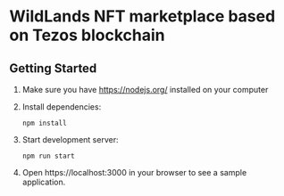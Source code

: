 # WildLands NFT marketplace based on Tezos blockchain


## Getting Started

1. Make sure you have https://nodejs.org/ installed on your computer

2. Install dependencies:

   `npm install`

3. Start development server:

   `npm run start`

4. Open https://localhost:3000 in your browser to see a sample application.

